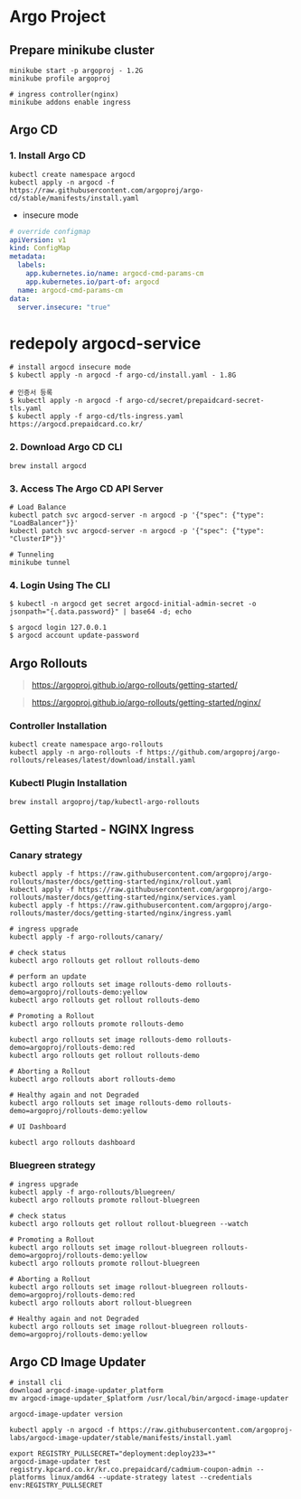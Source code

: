 # Argo Project

## Prepare minikube cluster

```
minikube start -p argoproj - 1.2G
minikube profile argoproj

# ingress controller(nginx)
minikube addons enable ingress
```

## Argo CD

### 1. Install Argo CD

```
kubectl create namespace argocd
kubectl apply -n argocd -f https://raw.githubusercontent.com/argoproj/argo-cd/stable/manifests/install.yaml
```

- insecure mode

```yaml
# override configmap
apiVersion: v1
kind: ConfigMap
metadata:
  labels:
    app.kubernetes.io/name: argocd-cmd-params-cm
    app.kubernetes.io/part-of: argocd
  name: argocd-cmd-params-cm
data:
  server.insecure: "true"
```

# redepoly argocd-service

```
# install argocd insecure mode
$ kubectl apply -n argocd -f argo-cd/install.yaml - 1.8G

# 인증서 등록
$ kubectl apply -n argocd -f argo-cd/secret/prepaidcard-secret-tls.yaml
$ kubectl apply -f argo-cd/tls-ingress.yaml
https://argocd.prepaidcard.co.kr/
```

### 2. Download Argo CD CLI

```
brew install argocd
```

### 3. Access The Argo CD API Server

```
# Load Balance
kubectl patch svc argocd-server -n argocd -p '{"spec": {"type": "LoadBalancer"}}'
kubectl patch svc argocd-server -n argocd -p '{"spec": {"type": "ClusterIP"}}'

# Tunneling
minikube tunnel
```

### 4. Login Using The CLI

```
$ kubectl -n argocd get secret argocd-initial-admin-secret -o jsonpath="{.data.password}" | base64 -d; echo

$ argocd login 127.0.0.1
$ argocd account update-password
```

## Argo Rollouts

> https://argoproj.github.io/argo-rollouts/getting-started/

> https://argoproj.github.io/argo-rollouts/getting-started/nginx/

### Controller Installation

```
kubectl create namespace argo-rollouts
kubectl apply -n argo-rollouts -f https://github.com/argoproj/argo-rollouts/releases/latest/download/install.yaml
```

### Kubectl Plugin Installation

```
brew install argoproj/tap/kubectl-argo-rollouts
```

## Getting Started - NGINX Ingress

### Canary strategy

```
kubectl apply -f https://raw.githubusercontent.com/argoproj/argo-rollouts/master/docs/getting-started/nginx/rollout.yaml
kubectl apply -f https://raw.githubusercontent.com/argoproj/argo-rollouts/master/docs/getting-started/nginx/services.yaml
kubectl apply -f https://raw.githubusercontent.com/argoproj/argo-rollouts/master/docs/getting-started/nginx/ingress.yaml

# ingress upgrade
kubectl apply -f argo-rollouts/canary/
```

```
# check status
kubectl argo rollouts get rollout rollouts-demo
```

```
# perform an update
kubectl argo rollouts set image rollouts-demo rollouts-demo=argoproj/rollouts-demo:yellow
kubectl argo rollouts get rollout rollouts-demo

# Promoting a Rollout
kubectl argo rollouts promote rollouts-demo

kubectl argo rollouts set image rollouts-demo rollouts-demo=argoproj/rollouts-demo:red
kubectl argo rollouts get rollout rollouts-demo

# Aborting a Rollout
kubectl argo rollouts abort rollouts-demo

# Healthy again and not Degraded
kubectl argo rollouts set image rollouts-demo rollouts-demo=argoproj/rollouts-demo:yellow
```

```
# UI Dashboard

kubectl argo rollouts dashboard
```

### Bluegreen strategy

```
# ingress upgrade
kubectl apply -f argo-rollouts/bluegreen/
kubectl argo rollouts promote rollout-bluegreen

# check status
kubectl argo rollouts get rollout rollout-bluegreen --watch

# Promoting a Rollout
kubectl argo rollouts set image rollout-bluegreen rollouts-demo=argoproj/rollouts-demo:yellow
kubectl argo rollouts promote rollout-bluegreen

# Aborting a Rollout
kubectl argo rollouts set image rollout-bluegreen rollouts-demo=argoproj/rollouts-demo:red
kubectl argo rollouts abort rollout-bluegreen

# Healthy again and not Degraded
kubectl argo rollouts set image rollout-bluegreen rollouts-demo=argoproj/rollouts-demo:yellow
```

## Argo CD Image Updater

```
# install cli
download argocd-image-updater_platform
mv argocd-image-updater_$platform /usr/local/bin/argocd-image-updater

argocd-image-updater version

kubectl apply -n argocd -f https://raw.githubusercontent.com/argoproj-labs/argocd-image-updater/stable/manifests/install.yaml

```

```
export REGISTRY_PULLSECRET="deployment:deploy233=*"
argocd-image-updater test registry.kpcard.co.kr/kr.co.prepaidcard/cadmium-coupon-admin --platforms linux/amd64 --update-strategy latest --credentials env:REGISTRY_PULLSECRET
```
